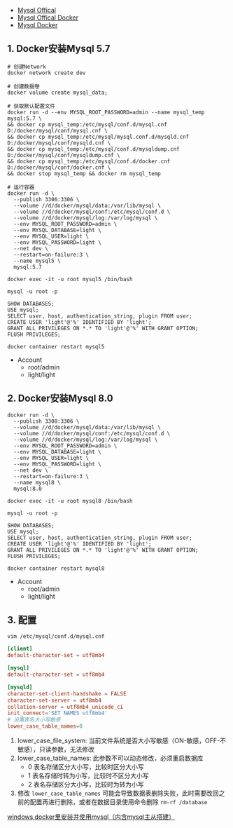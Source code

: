 - [Mysql Offical](https://www.mysql.com/)
- [Mysql Offical Docker](https://dev.mysql.com/doc/refman/8.0/en/docker-mysql-getting-started.html)
- [Mysql Docker](https://hub.docker.com/_/mysql)

## 1. Docker安装Mysql 5.7
```shell
# 创建Network
docker network create dev

# 创建数据卷
docker volume create mysql_data;

# 获取默认配置文件
docker run -d --env MYSQL_ROOT_PASSWORD=admin --name mysql_temp mysql:5.7 \
&& docker cp mysql_temp:/etc/mysql/conf.d/mysql.cnf  D:/docker/mysql/conf/mysql.cnf \
&& docker cp mysql_temp:/etc/mysql/mysql.conf.d/mysqld.cnf  D:/docker/mysql/conf/mysqld.cnf \
&& docker cp mysql_temp:/etc/mysql/conf.d/mysqldump.cnf D:/docker/mysql/conf/mysqldump.cnf \
&& docker cp mysql_temp:/etc/mysql/conf.d/docker.cnf D:/docker/mysql/conf/docker.cnf \
&& docker stop mysql_temp && docker rm mysql_temp

# 运行容器
docker run -d \
  --publish 3306:3306 \
  --volume //d/docker/mysql/data:/var/lib/mysql \
  --volume //d/docker/mysql/conf:/etc/mysql/conf.d \
  --volume //d/docker/mysql/log:/var/log/mysql \
  --env MYSQL_ROOT_PASSWORD=admin \
  --env MYSQL_DATABASE=light \
  --env MYSQL_USER=light \
  --env MYSQL_PASSWORD=light \
  --net dev \
  --restart=on-failure:3 \
  --name mysql5 \
  mysql:5.7

docker exec -it -u root mysql5 /bin/bash

mysql -u root -p

SHOW DATABASES;
USE mysql;
SELECT user, host, authentication_string, plugin FROM user;
CREATE USER 'light'@'%' IDENTIFIED BY 'light';
GRANT ALL PRIVILEGES ON *.* TO 'light'@'%' WITH GRANT OPTION;
FLUSH PRIVILEGES;

docker container restart mysql5
```

- Account
  - root/admin
  - light/light

## 2. Docker安装Mysql 8.0
```shell
docker run -d \
  --publish 3308:3306 \
  --volume //d/docker/mysql/data:/var/lib/mysql \
  --volume //d/docker/mysql/conf:/etc/mysql/conf.d \
  --volume //d/docker/mysql/log:/var/log/mysql \
  --env MYSQL_ROOT_PASSWORD=admin \
  --env MYSQL_DATABASE=light \
  --env MYSQL_USER=light \
  --env MYSQL_PASSWORD=light \
  --net dev \
  --restart=on-failure:3 \
  --name mysql8 \
  mysql:8.0

docker exec -it -u root mysql8 /bin/bash

mysql -u root -p

SHOW DATABASES;
USE mysql;
SELECT user, host, authentication_string, plugin FROM user;
CREATE USER 'light'@'%' IDENTIFIED BY 'light';
GRANT ALL PRIVILEGES ON *.* TO 'light'@'%' WITH GRANT OPTION;
FLUSH PRIVILEGES;

docker container restart mysql8
```

- Account
  - root/admin
  - light/light

## 3. 配置
```shell
vim /etc/mysql/conf.d/mysql.cnf
```

```conf
[client]
default-character-set = utf8mb4

[mysql]
default-character-set = utf8mb4

[mysqld]
character-set-client-handshake = FALSE
character-set-server = utf8mb4
collation-server = utf8mb4_unicode_ci
init_connect='SET NAMES utf8mb4'
# 设置表名大小写敏感
lower_case_table_names=0
```

1. lower_case_file_system: 当前文件系统是否大小写敏感（ON-敏感，OFF-不敏感），只读参数，无法修改
2. lower_case_table_names: 此参数不可以动态修改，必须重启数据库
   - 0 表名存储区分大小写，比较时区分大小写
   - 1 表名存储时转为小写，比较时不区分大小写
   - 2 表名存储区分大小写，比较时为转为小写
3. 修改 `lower_case_table_names` 可能会导致数据表删除失败，此时需要改回之前的配置再进行删除，或者在数据目录使用命令删除 `rm-rf /database`

[windows docker里安装并使用mysql（内含mysql主从搭建）](https://blog.csdn.net/u012643122/article/details/125899829)